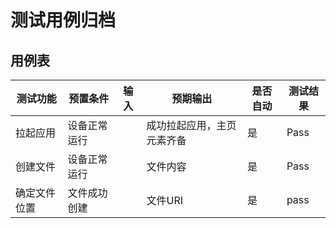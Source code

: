 # 测试用例归档

## 用例表

| 测试功能     | 预置条件     | 输入 | 预期输出                   | 是否自动 | 测试结果 |
| ------------ | ------------ | ---- | -------------------------- | -------- | -------- |
| 拉起应用     | 设备正常运行 |      | 成功拉起应用，主页元素齐备 | 是       | Pass     |
| 创建文件     | 设备正常运行 |      | 文件内容                   | 是       | Pass     |
| 确定文件位置 | 文件成功创建 |      | 文件URI                    | 是       | pass     |

